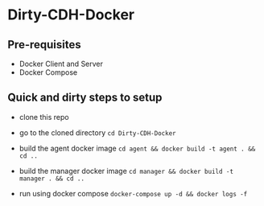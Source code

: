 # Dirty-CDH-Docker

## Pre-requisites

- Docker Client and Server
- Docker Compose

## Quick and dirty steps to setup

- clone this repo

- go to the cloned directory `cd Dirty-CDH-Docker`

- build the agent docker image `cd agent && docker build -t agent . && cd ..`

- build the manager docker image `cd manager && docker build -t manager . && cd ..`

- run using docker compose `docker-compose up -d && docker logs -f`

